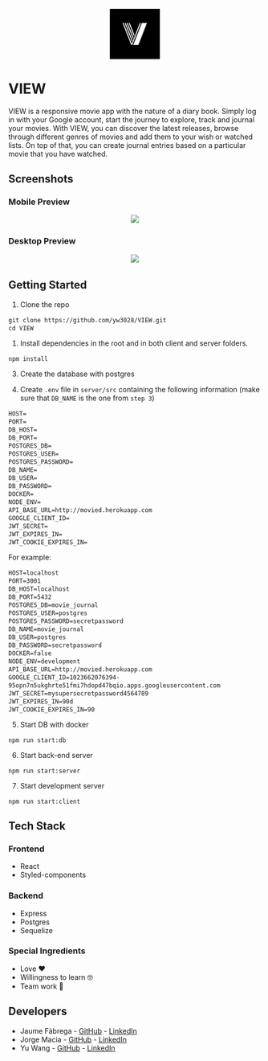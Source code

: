 <p align="center">
  <img width="100px" src="client/public/favicon.png" />
</p>

# VIEW

VIEW is a responsive movie app with the nature of a diary book. Simply log in with your Google account, start the journey to explore, track and journal your movies. With VIEW, you can discover the latest releases, browse through different genres of movies and add them to your wish or watched lists. On top of that, you can create journal entries based on a particular movie that you have watched.

## Screenshots

### Mobile Preview

<div align="center">
  <img width="600px" src="client/public/mocks_iphone_8_v2.jpg"/>
</div>

### Desktop Preview

<div align="center">
    <img width="600px" src="client/public/desktop.gif"/>
</div>

## Getting Started

1. Clone the repo

```
git clone https://github.com/yw3028/VIEW.git
cd VIEW
```

1. Install dependencies in the root and in both client and server folders.

```
npm install
```

3. Create the database with postgres

4. Create `.env` file in `server/src` containing the following information (make sure that `DB_NAME` is the one from `step 3`)

```
HOST=
PORT=
DB_HOST=
DB_PORT=
POSTGRES_DB=
POSTGRES_USER=
POSTGRES_PASSWORD=
DB_NAME=
DB_USER=
DB_PASSWORD=
DOCKER=
NODE_ENV=
API_BASE_URL=http://movied.herokuapp.com
GOOGLE_CLIENT_ID=
JWT_SECRET=
JWT_EXPIRES_IN=
JWT_COOKIE_EXPIRES_IN=
```

For example:

```
HOST=localhost
PORT=3001
DB_HOST=localhost
DB_PORT=5432
POSTGRES_DB=movie_journal
POSTGRES_USER=postgres
POSTGRES_PASSWORD=secretpassword
DB_NAME=movie_journal
DB_USER=postgres
DB_PASSWORD=secretpassword
DOCKER=false
NODE_ENV=development
API_BASE_URL=http://movied.herokuapp.com
GOOGLE_CLIENT_ID=1023662076394-95opn7n5ukghrte51fmi7hdopd47bqio.apps.googleusercontent.com
JWT_SECRET=mysupersecretpassword4564789
JWT_EXPIRES_IN=90d
JWT_COOKIE_EXPIRES_IN=90
```

5. Start DB with docker

```
npm run start:db
```

6. Start back-end server

```
npm run start:server
```

7. Start development server

```
npm run start:client
```

## Tech Stack

### Frontend

- React
- Styled-components

### Backend

- Express
- Postgres
- Sequelize

### Special Ingredients

- Love ❤️
- Willingness to learn 🤓
- Team work 🙌

## Developers

- Jaume Fàbrega - [GitHub](https://github.com/jaumefapa) - [LinkedIn](https://www.linkedin.com/in/jaume-fabrega/)
- Jorge Macia - [GitHub](https://github.com/jmaciaa) - [LinkedIn](https://www.linkedin.com/in/jmaciasalord/)
- Yu Wang - [GitHub](https://github.com/yw3028) - [LinkedIn](https://www.linkedin.com/in/wang-y/)
